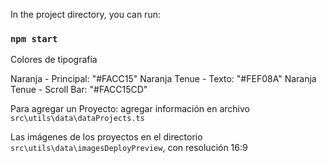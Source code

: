 In the project directory, you can run:

### `npm start`

Colores de tipografía

Naranja - Principal: "#FACC15"
Naranja Tenue - Texto: "#FEF08A"
Naranja Tenue - Scroll Bar: "#FACC15CD"

Para agregar un Proyecto:
agregar información en archivo `src\utils\data\dataProjects.ts`

Las imágenes de los proyectos en el directorio `src\utils\data\imagesDeployPreview`, con resolución 16:9